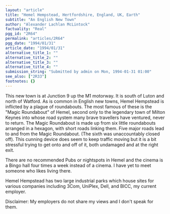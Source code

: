 ```yaml
---
layout: "article"
title: "Hemel Hempstead, Hertfordshire, England, UK, Earth"
subtitle: "An English New Town"
author: "Alexander Lachlan McLintock"
factuality: "Real"
pgg_id: "2R64"
permalink: "articles/2R64"
pgg_date: "1994/01/31"
article_date: "1994/01/31"
alternative_title_1: ""
alternative_title_2: ""
alternative_title_3: ""
alternative_title_4: ""
submission_string: "Submitted by admin on Mon, 1994-01-31 01:00"
see_also: ["2R33"]
footnotes: {}
---
```

<div>
<p>This new town is at Junction 9 up the M1 motorway. It is south of Luton and north of Watford. As is common in English new towns, Hemel Hempstead is inflicted by a plague of roundabouts. The most famous of these is the "Magic Roundabout" of Hemel, second only to the legendary town of Milton Keynes into whose road system many brave travellers have ventured, never to return. The Magic Roundabout is made up from six little roundabouts arranged in a hexagon, with short roads linking them. Five major roads lead to and from the Magic Roundabout. (The sixth was unaccountably closed off). This cunning device does seem to keep traffic moving but it is a bit stressful trying to get onto and off of it, both undamaged and at the right exit.</p>
<p>There are no recommended Pubs or nightspots in Hemel and the cinema is a Bingo hall four times a week instead of a cinema. I have yet to meet someone who likes living there.</p>
<p>Hemel Hempstead has two large industrial parks which house sites for various companies including 3Com, UniPlex, Dell, and BICC, my current employer.</p>
<p>Disclaimer: My employers do not share my views and I don't speak for them.</p>
</div>
